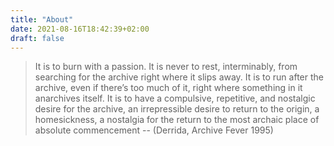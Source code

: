 ```yaml
---
title: "About"
date: 2021-08-16T18:42:39+02:00
draft: false
---
```


> It is to burn with a passion.
> It is never to rest, interminably, from searching for the archive right where it slips away.
> It is to run after the archive, even if there’s too much of it, right where something in it anarchives itself.
> It is to have a compulsive, repetitive, and nostalgic desire for the archive, an irrepressible desire to return to the origin, a homesickness, a nostalgia for the return to the most archaic place of absolute commencement
-- (Derrida, Archive Fever 1995) 

